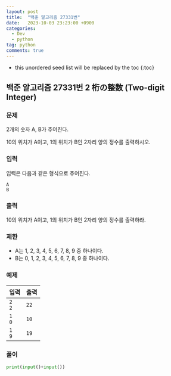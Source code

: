 ```yaml
---
layout: post
title:  "백준 알고리즘 27331번"
date:   2023-10-03 23:23:00 +0900
categories: 
  - Dev
  - python
tag: python
comments: true
---
```


* this unordered seed list will be replaced by the toc
{:toc}

## 백준 알고리즘 27331번 2 桁の整数 (Two-digit Integer)

### 문제

2개의 숫자 A, B가 주어진다.

10의 위치가 A이고, 1의 위치가 B인 2자리 양의 정수를 출력하시오.

### 입력

입력은 다음과 같은 형식으로 주어진다.

```text
A
B
```

### 출력

10의 위치가 A이고, 1의 위치가 B인 2자리 양의 정수를 출력하라.

### 제한

- A는 1, 2, 3, 4, 5, 6, 7, 8, 9 중 하나이다.
- B는 0, 1, 2, 3, 4, 5, 6, 7, 8, 9 중 하나이다.

### 예제

| 입력 | 출력 |
| --- | --- |
| `2` <br/> `2` | `22` |
| `1` <br/> `0` | `10` |
| `1` <br/> `9` | `19` |

### 풀이

```py
print(input()+input())
```
